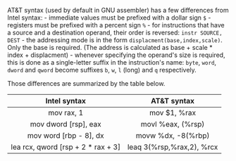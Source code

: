 AT&T syntax (used by default in GNU assembler) has a few differences from
Intel syntax:
	- immediate values must be prefixed with a dollar sign `$`
	- registers must be prefixed with a percent sign `%`
	- for instructions that have a source and a destination operand,
	their order is reversed: `instr SOURCE, DEST`
	- the addressing mode is in the form `displacment(base,index,scale)`.
	Only the base is required.
	(The address is calculated as base + scale \* index + displacment)
	- whenever specifying the operand's size is required, this is done as
	a single-letter suffix in the instruction's name: `byte`, `word`,
	`dword` and `qword` become suffixes `b`, `w`, `l` (long) and `q`
	respectively.

Those differences are summarized by the table below.

| Intel syntax                         | AT&T syntax |
|:------------------------------------:|:------------------------------------:|
| mov rax, 1                           | mov $1, %rax |
| mov dword [rsp], eax                 | movl %eax, (%rsp) |
| mov word [rbp - 8], dx               | movw %dx, -8(%rbp) |
| lea rcx, qword [rsp + 2 \* rax + 3]  | leaq 3(%rsp,%rax,2), %rcx |
